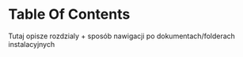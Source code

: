 # Table Of Contents

Tutaj opisze rozdzialy + sposób nawigacji po dokumentach/folderach instalacyjnych 